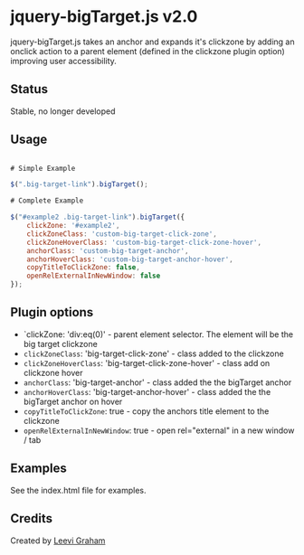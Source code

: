 # jquery-bigTarget.js v2.0

jquery-bigTarget.js takes an anchor and expands it's clickzone by adding an onclick action to a parent element (defined in the clickzone plugin option) improving user accessibility.

## Status

Stable, no longer developed

## Usage

``` js

# Simple Example

$(".big-target-link").bigTarget();

# Complete Example

$("#example2 .big-target-link").bigTarget({
    clickZone: '#example2',
    clickZoneClass: 'custom-big-target-click-zone',
    clickZoneHoverClass: 'custom-big-target-click-zone-hover',
    anchorClass: 'custom-big-target-anchor',
    anchorHoverClass: 'custom-big-target-anchor-hover',
    copyTitleToClickZone: false,
    openRelExternalInNewWindow: false
});
```

## Plugin options

* `clickZone: 'div:eq(0)' - parent element selector. The element will be the big target clickzone
* `clickZoneClass`: 'big-target-click-zone' - class added to the clickzone
* `clickZoneHoverClass`: 'big-target-click-zone-hover' - class add on clickzone hover
* `anchorClass`: 'big-target-anchor' - class added the the bigTarget anchor
* `anchorHoverClass`: 'big-target-anchor-hover' - class added the the bigTarget anchor on hover
* `copyTitleToClickZone`: true - copy the anchors title element to the clickzone
* `openRelExternalInNewWindow`: true - open rel="external" in a new window / tab

## Examples

See the index.html file for examples.

## Credits

Created by [Leevi Graham](http://leevigraham.com)

